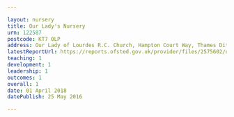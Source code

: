 ```yaml
---

layout: nursery
title: Our Lady's Nursery
urn: 122587
postcode: KT7 0LP
address: Our Lady of Lourdes R.C. Church, Hampton Court Way, Thames Ditton, Surrey, KT7 0LP
latestReportUrl: https://reports.ofsted.gov.uk/provider/files/2575602/urn/122587.pdf
teaching: 1
development: 1
leadership: 1
outcomes: 1
overall: 1
date: 01 April 2018 
datePublish: 25 May 2016

---
```

